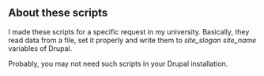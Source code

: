 ## About these scripts ##

I made these scripts for a specific request in my university. Basically, they read data from a file, set it properly and write them to *site_slogan* *site_name* variables of Drupal.

Probably, you may not need such scripts in your Drupal installation.